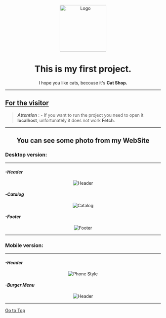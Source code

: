    <a id="to-top"></a>
<div align="center">
   <img src="cat-icon.png" alt="Logo" width="150px">
   <h1 align="center">This is my first project.</h1>
   <p>I hope you like cats, becouse it's <strong>Cat Shop.</strong></p>
</div>

---
   <h2 style="text-decoration: underline">For the visitor</h2>

   >___Attention___ :
   <span>- If you want to run the project you need to open it <strong>localhost</strong>, unfortunately it does not work <strong>Fetch</strong>.</span>

---

   <h2 align="center">You can see some photo from my WebSite</h2>


   <h3>Desktop version:</h3>

   ---

   <h4><em>-Header</em></h4>

   <p align="center">
   <img src="header-readme.png" alt="Header" >
   </p>

   <h4><em>-Catalog</em></h4>

   <p align="center">
   <img src="catalog-readme.png" alt="Catalog" >
   </p>

   <h4><em>-Footer</em></h4>
   
   <p align="center">
   <img src="footer-readme.png" alt="Footer" >
   </p>

   ---

   <h3>Mobile version:</h3>

   ---

   <h4><em>-Header</em></h4>

   <p align="center">
   <img src="header-for-phone-readme.png" alt="Phone Style" >
   </p>

   <h4><em>-Burger Menu</em></h4>

   <p align="center">
   <img src="burger-menu-is-open.png" alt="Header" >
   </p>

---

[Go to Top](#to-top)